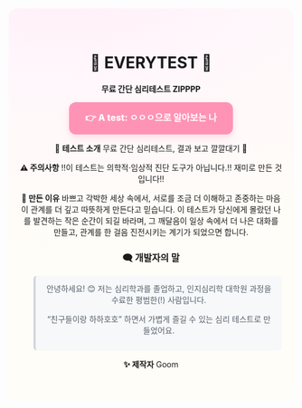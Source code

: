 <div align="center" style="
  background: radial-gradient(900px 500px at 20% -10%, #ffeef7 0%, #fff7fb 40%, #fffdf7 100%);
  padding: 40px 20px;
  border-radius: 16px;
">
  
<h1> 💙 EVERYTEST 💙</h1>

<p> <b>무료 간단 심리테스트 ZIPPPP </b> </p>

<div align="center">

<p>
  <a href="https://guminj.github.io/everytest.github.io/index.html"
     style="display:inline-block;background:#ff93b6;color:#fff;
            padding:14px 28px;border-radius:12px;font-weight:800;font-size:16px;
            text-decoration:none;box-shadow:0 6px 14px rgba(255,147,182,.28);
            transition:all .2s ease">
    👉 A test: ㅇㅇㅇ으로 알아보는 나
  </a>
</p>


</div>

📌 **테스트 소개**
무료 간단 심리테스트, 
결과 보고 깔깔대기 💌

**⚠️ 주의사항**
!!이 테스트는 의학적·임상적 진단 도구가 아닙니다.!!
재미로 만든 것입니다!!

**💌 만든 이유**
바쁘고 각박한 세상 속에서, 서로를 조금 더 이해하고 존중하는 마음이 관계를 더 깊고 따뜻하게 만든다고 믿습니다.
이 테스트가 당신에게 몰랐던 나를 발견하는 작은 순간이 되길 바라며,
그 깨달음이 일상 속에서 더 나은 대화를 만들고, 관계를 한 걸음 진전시키는 계기가 되었으면 합니다.

<h3>🗨 개발자의 말</h3>
<blockquote style="background:#f6f8fa; padding:12px 16px; border-radius:6px; border-left:4px solid #d0d7de; color:#57606a;">
안녕하세요! 😊  
저는 심리학과를 졸업하고, 인지심리학 대학원 과정을 수료한 평범한(!) 사람입니다.<p>  
“친구들이랑 하하호호” 하면서 가볍게 즐길 수 있는 심리 테스트로 만들었어요.</p>
</blockquote>

**✨ 제작자**
Goom

</div>
